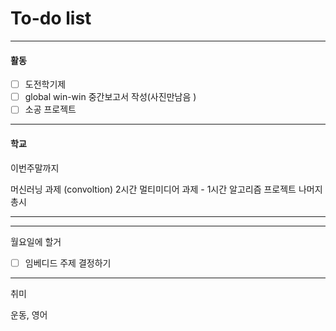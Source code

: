 # To-do list

----------------
#### 활동

- [ ] 도전학기제
- [ ] global win-win 중간보고서 작성(사진만남음 )
- [ ] 소공 프로젝트

-------------
#### 학교

이번주말까지

머신러닝 과제 (convoltion)   2시간
멀티미디어 과제   - 1시간
알고리즘 프로젝트     나머지 총시

-------------------


---------------
월요일에  할거

- [ ] 임베디드 주제 결정하기

-------------
취미

운동, 영어